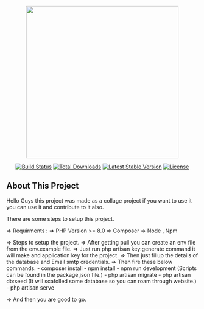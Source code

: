 <p align="center"><a href="https://laravel.com" target="_blank"><img src="https://raw.githubusercontent.com/laravel/art/master/logo-lockup/5%20SVG/2%20CMYK/1%20Full%20Color/laravel-logolockup-cmyk-red.svg" width="400"></a></p>

<p align="center">
<a href="https://travis-ci.org/laravel/framework"><img src="https://travis-ci.org/laravel/framework.svg" alt="Build Status"></a>
<a href="https://packagist.org/packages/laravel/framework"><img src="https://img.shields.io/packagist/dt/laravel/framework" alt="Total Downloads"></a>
<a href="https://packagist.org/packages/laravel/framework"><img src="https://img.shields.io/packagist/v/laravel/framework" alt="Latest Stable Version"></a>
<a href="https://packagist.org/packages/laravel/framework"><img src="https://img.shields.io/packagist/l/laravel/framework" alt="License"></a>
</p>

## About This Project

Hello Guys this project was made as a collage project if you want to use it you can use it and contribute to it also.

There are some steps to setup this project.

=> Requirments :
    => PHP Version >= 8.0
    => Composer
    => Node , Npm

=> Steps to setup the project.
    => After getting pull you can create an env file from the env.example file.
    => Just run php artisan key:generate command it will make and application key for the project.
    => Then just fillup the details of the database and Email smtp credentials.
    => Then fire these below commands.
        - composer install
        - npm install
        - npm run development (Scripts can be found in the package.json file.)
        - php artisan migrate
        - php artisan db:seed (It will scafolled some database so you can roam through website.)
        - php artisan serve

=> And then you are good to go.
